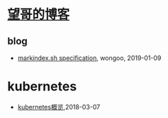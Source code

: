 # [望哥的博客](http://blog.sisopipo.com)

## blog
* [markindex.sh specification](/markindex), wongoo, 2019-01-09
# kubernetes
* [kubernetes概览](/2018/2018-03-07-kubernates-introduction),2018-03-07
